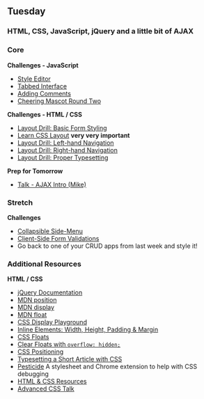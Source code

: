## Tuesday
### HTML, CSS, JavaScript, jQuery and a little bit of AJAX

### Core

**Challenges - JavaScript**

- [Style Editor](../../../../behavior-drill-style-editor-challenge)
- [Tabbed Interface](../../../../behavior-drill-tabbed-interface-challenge)
- [Adding Comments](../../../../behavior-drill-add-comments-challenge)
- [Cheering Mascot Round Two](../../../../cheering-mascot-sinatra-2-asynchronous-forms-challenge)

**Challenges - HTML / CSS**

- [Layout Drill: Basic Form Styling](../../../../layout-drill-basic-form-styling-challenge)
- [Learn CSS Layout](http://learnlayout.com) **very very important**
- [Layout Drill: Left-hand Navigation](../../../../layout-drill-left-hand-navigation-challenge)
- [Layout Drill: Right-hand Navigation](../../../../layout-drill-right-hand-navigation-challenge)
- [Layout Drill: Proper Typesetting](../../../../layout-drill-proper-typesetting-challenge)

**Prep for Tomorrow**

- [Talk - AJAX Intro (Mike)](https://talks.devbootcamp.com/dragonflies-2014-aeu-intro-to-ajax)

### Stretch

**Challenges**

- [Collapsible Side-Menu](../../../../behavior-drill-collapsible-side-menu-challenge)
- [Client-Side Form Validations](../../../../behavior-drill-form-validation-challenge)
- Go back to one of your CRUD apps from last week and style it!

### Additional Resources

**HTML / CSS**

- [jQuery Documentation](https://jquery.com/)
- [MDN position](https://developer.mozilla.org/en-US/docs/Web/CSS/position)
- [MDN display](https://developer.mozilla.org/en-US/docs/Web/CSS/display)
- [MDN float](https://developer.mozilla.org/en-US/docs/Web/CSS/float)
- [CSS Display Playground](http://quirksmode.org/css/css2/display.html#link9)
- [Inline Elements: Width, Height, Padding & Margin](http://www.maxdesign.com.au/articles/inline/)
- [CSS Floats](http://alistapart.com/article/css-floats-101)
- [Clear Floats with `overflow: hidden;`](http://colinaarts.com/articles/the-magic-of-overflow-hidden/)
- [CSS Positioning](http://alistapart.com/article/css-positioning-101)
- [Typesetting a Short Article with CSS](https://medium.com/designed-thought/99033116fe92)
- [Pesticide](http://pesticide.io/) A stylesheet and Chrome extension to help with CSS debugging
- [HTML & CSS Resources](../resources/jenmyers_a6bb9ea6233c6c5a9edb.md)
- [Advanced CSS Talk](https://talks.devbootcamp.com/advanced-css-the-brain-bake)

